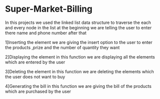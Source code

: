 # Super-Market-Billing

In this projects we used the linked list data structure to traverse the each and every node in the list
at the beginning we are  telling the user to enter there name and phone number after that

1]Inserting the element
we are giving the insert option to the user to enter the products ,prize and the number of quantity they want

2]Displaying the element
in this function we are displaying all the elements which are entered by the user

3]Deleting the element 
in this function we are deleting the elements which the user does not want to buy

4]Generating the bill
in this function we are giving the bill of the products which are purchased by the user
   
